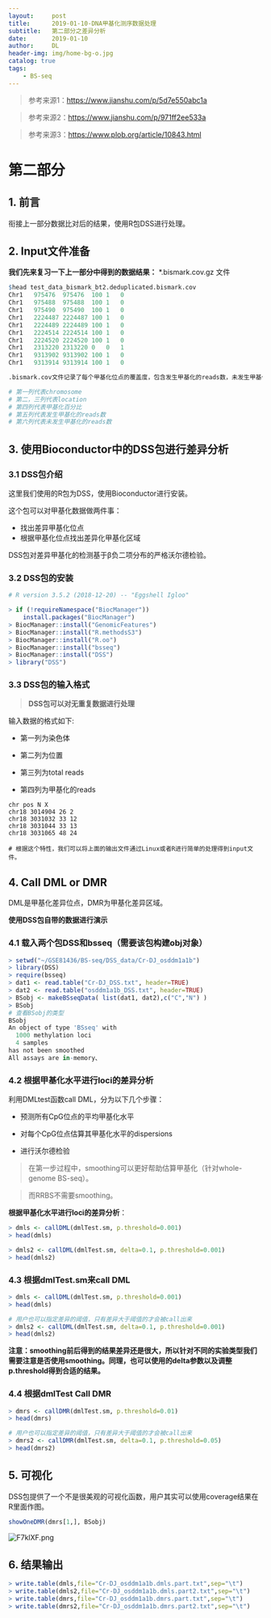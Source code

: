 ```yaml
---
layout:     post
title:      2019-01-10-DNA甲基化测序数据处理
subtitle:   第二部分之差异分析
date:       2019-01-10
author:     DL
header-img: img/home-bg-o.jpg
catalog: true
tags:
    - BS-seq
---
```


>参考来源1：https://www.jianshu.com/p/5d7e550abc1a

>参考来源2：https://www.jianshu.com/p/971ff2ee533a

>参考来源3：https://www.plob.org/article/10843.html


# 第二部分

## 1. 前言

衔接上一部分数据比对后的结果，使用R包DSS进行处理。

## 2. Input文件准备

**我们先来复习一下上一部分中得到的数据结果：**
*.bismark.cov.gz 文件

```R
$head test_data_bismark_bt2.deduplicated.bismark.cov
Chr1   975476  975476  100 1   0
Chr1   975488  975488  100 1   0
Chr1   975490  975490  100 1   0
Chr1   2224487 2224487 100 1   0
Chr1   2224489 2224489 100 1   0
Chr1   2224514 2224514 100 1   0
Chr1   2224520 2224520 100 1   0
Chr1   2313220 2313220 0   0   1
Chr1   9313902 9313902 100 1   0
Chr1   9313914 9313914 100 1   0

.bismark.cov文件记录了每个甲基化位点的覆盖度，包含发生甲基化的reads数，未发生甲基化的reads数以及甲基化频率。

# 第一列代表chromosome
# 第二，三列代表location
# 第四列代表甲基化百分比
# 第五列代表发生甲基化的reads数
# 第六列代表未发生甲基化的reads数
```

## 3. 使用Bioconductor中的DSS包进行差异分析

### 3.1 DSS包介绍

这里我们使用的R包为DSS，使用Bioconductor进行安装。

这个包可以对甲基化数据做两件事：

- 找出差异甲基化位点
- 根据甲基化位点找出差异化甲基化区域

DSS包对差异甲基化的检测基于β负二项分布的严格沃尔德检验。

### 3.2 DSS包的安装

```R
# R version 3.5.2 (2018-12-20) -- "Eggshell Igloo"

> if (!requireNamespace("BiocManager"))
    install.packages("BiocManager")
> BiocManager::install("GenomicFeatures")
> BiocManager::install("R.methodsS3")
> BiocManager::install("R.oo")
> BiocManager::install("bsseq")
> BiocManager::install("DSS")
> library("DSS")
```
### 3.3 DSS包的输入格式

>**DSS包可以对无重复数据进行处理**

输入数据的格式如下:

- 第一列为染色体

- 第二列为位置

- 第三列为total reads

- 第四列为甲基化的reads

```
chr pos N X
chr18 3014904 26 2
chr18 3031032 33 12
chr18 3031044 33 13
chr18 3031065 48 24

# 根据这个特性，我们可以将上面的输出文件通过Linux或者R进行简单的处理得到input文件。
```

## 4. Call DML or DMR

DML是甲基化差异位点，DMR为甲基化差异区域。

**使用DSS包自带的数据进行演示**

### 4.1 载入两个包DSS和bsseq（需要该包构建obj对象）

```R
> setwd("~/GSE81436/BS-seq/DSS_data/Cr-DJ_osddm1a1b")
> library(DSS)
> require(bsseq)
> dat1 <- read.table("Cr-DJ_DSS.txt", header=TRUE)
> dat2 <- read.table("osddm1a1b_DSS.txt", header=TRUE)
> BSobj <- makeBSseqData( list(dat1, dat2),c("C","N") )
> BSobj
# 查看BSobj的类型
BSobj 
An object of type 'BSseq' with
  1000 methylation loci
  4 samples
has not been smoothed
All assays are in-memory、
```

### 4.2 根据甲基化水平进行loci的差异分析

利用DMLtest函数call DML，分为以下几个步骤：

- 预测所有CpG位点的平均甲基化水平

- 对每个CpG位点估算其甲基化水平的dispersions

- 进行沃尔德检验

>在第一步过程中，smoothing可以更好帮助估算甲基化（针对whole-genome BS-seq）。

>而RRBS不需要smoothing。

**根据甲基化水平进行loci的差异分析**：

```R
> dmls <- callDML(dmlTest.sm, p.threshold=0.001)
> head(dmls)

> dmls2 <- callDML(dmlTest.sm, delta=0.1, p.threshold=0.001)
> head(dmls2)
```

### 4.3 根据dmlTest.sm来call DML

```R
> dmls <- callDML(dmlTest.sm, p.threshold=0.001)
> head(dmls)

# 用户也可以指定差异的阈值，只有差异大于阈值的才会被call出来
> dmls2 <- callDML(dmlTest.sm, delta=0.1, p.threshold=0.001)
> head(dmls2)
```

**注意：smoothing前后得到的结果差异还是很大，所以针对不同的实验类型我们需要注意是否使用smoothing。同理，也可以使用的delta参数以及调整p.threshold得到合适的结果。**

### 4.4 根据dmlTest Call DMR

```R
> dmrs <- callDMR(dmlTest.sm, p.threshold=0.01)
> head(dmrs)

# 用户也可以指定差异的阈值，只有差异大于阈值的才会被call出来
> dmrs2 <- callDMR(dmlTest.sm, delta=0.1, p.threshold=0.05)
> head(dmrs2)
```

## 5. 可视化

DSS包提供了一个不是很美观的可视化函数，用户其实可以使用coverage结果在R里面作图。

```R
showOneDMR(dmrs[1,], BSobj)
```
![F7klXF.png](https://s2.ax1x.com/2019/01/05/F7klXF.png)

## 6. 结果输出

```R
> write.table(dmls,file="Cr-DJ_osddm1a1b.dmls.part.txt",sep="\t")
> write.table(dmls2,file="Cr-DJ_osddm1a1b.dmls.part2.txt",sep="\t")
> write.table(dmrs,file="Cr-DJ_osddm1a1b.dmrs.part.txt",sep="\t")
> write.table(dmrs2,file="Cr-DJ_osddm1a1b.dmrs.part2.txt",sep="\t")
```